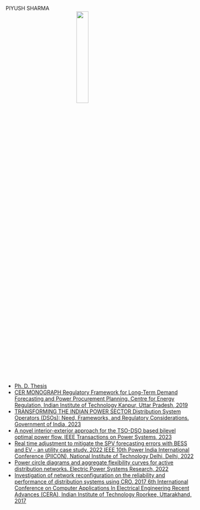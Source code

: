  <head>
    PIYUSH SHARMA
    <img src="https://hashincludepiyush.github.io/IMG_20240718_150800876.jpg" style="display: block; margin: auto; width: 25%; height: 25%;"
    />
  </head>
    <ul>
      <li><a href="https://drive.google.com/file/d/13iQh358T0XyYqrT-jJAwYLekEkHou_2F/view?usp=drivesdk">Ph. D. Thesis</a></li>
<li><a href="https://cer.iitk.ac.in/assets/downloads/CER_Monograph.pdf">CER MONOGRAPH Regulatory Framework for Long-Term Demand Forecasting and Power Procurement Planning. Centre for Energy Regulation, Indian Institute of Technology Kanpur, Uttar Pradesh, 2019</a></li>
<li><a href="https://iusstf.org/documents/35627/42091/Whitepaper%20Transforming%20the%20Indian%20Power%20Sector">TRANSFORMING THE INDIAN POWER SECTOR Distribution System Operators (DSOs): Need, Frameworks, and Regulatory Considerations. Government of India, 2023</a></li>
<li><a href="https://ieeexplore.ieee.org/abstract/document/10192376">A novel interior-exterior approach for the TSO-DSO based bilevel optimal power flow. IEEE Transactions on Power Systems, 2023</a></li>
<li><a href="https://ieeexplore.ieee.org/abstract/document/10045243">Real time adjustment to mitigate the SPV forecasting errors with BESS and EV - an utility case study. 2022 IEEE 10th Power India International Conference (PIICON), National Institute of Technology Delhi, Delhi, 2022</a></li>
<li><a href="https://www.sciencedirect.com/science/article/abs/pii/S0378779622000505">Power circle diagrams and aggregate flexibility curves for active distribution networks. Electric Power Systems Research, 2022</a></li>
<li><a href="https://ieeexplore.ieee.org/document/8343305">Investigation of network reconfiguration on the reliability and performance of distribution systems using CRO. 2017 6th International Conference on Computer Applications In Electrical Engineering Recent Advances (CERA), Indian Institute of Technology Roorkee, Uttarakhand, 2017</a></li>
